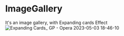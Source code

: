 # ImageGallery
It's an image gallery, with Expanding cards Effect
![Expanding Cards_ GP - Opera 2023-05-03 18-46-10](https://user-images.githubusercontent.com/76446944/236177529-9514b8ee-7c8f-47dd-80bd-f372ce22cb8e.gif)
